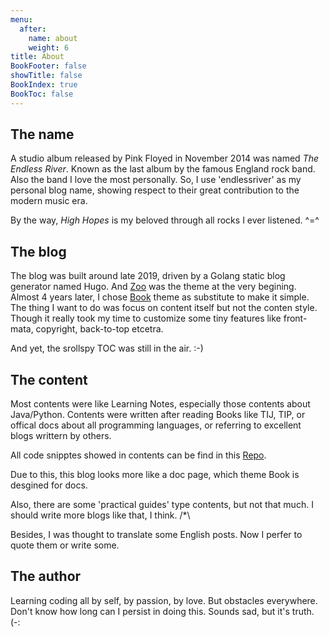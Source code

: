 ```yaml
---
menu:
  after:
    name: about
    weight: 6
title: About
BookFooter: false
showTitle: false
BookIndex: true
BookToc: false
---
```


##  The name

A studio album released by Pink Floyed in November 2014 was named *The Endless River*. Known as the last album by the famous England rock band. Also the band I love the most personally. So, I use 'endlessriver' as my personal blog name, showing respect to their great contribution to the modern music era.

By the way, *High Hopes* is my beloved through all rocks I ever listened. ^=^

## The blog

The blog was built around late 2019, driven by a Golang static blog generator named Hugo. And [Zoo](https://github.com/zzossig/hugo-theme-zzo) was the theme at the very begining. Almost 4 years later, I chose [Book](https://github.com/alex-shpak/hugo-book) theme as substitute to make it simple. The thing I want to do was focus on content itself but not the conten style. Though it really took my time to customize some tiny features like front-mata, copyright, back-to-top etcetra.

And yet, the srollspy TOC was still in the air. :-)

## The content

Most contents were like Learning Notes, especially those contents about Java/Python. Contents were written after reading Books like TIJ, TIP, or offical docs about all programming languages, or referring to excellent blogs writtern by others.

All code snipptes showed in contents can be find in this [Repo](https://github.com/wangy325/java-review).

Due to this, this blog looks more like a doc page, which theme Book is desgined for docs.

Also, there are some 'practical guides' type contents, but not that much. I should write more blogs like that, I think. /*\

Besides, I was thought to translate some English posts. Now I perfer to quote them or write some.

## The author

Learning coding all by self, by passion, by love. But obstacles everywhere. Don't know how long can I persist in doing this.  Sounds sad, but it's truth. (-:

